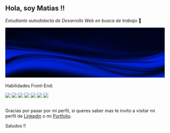 ## Hola, soy Matias !!

<p>
  <em>Estudiante autodidacta de Desarrollo Web en busca de trabajo</em> 🫡
</p>

![Fondo](/banner-1036483_1920.jpg)
<p>Habilidades Front-End:</p>

![](https://img.shields.io/badge/HTML-e54d26?style=for-the-badge&logo=html5&logoColor=white)
![](https://img.shields.io/badge/CSS-264ee4?&style=for-the-badge&logo=css3&logoColor=white)
![](https://img.shields.io/badge/JavaScript-F7DF1E?style=for-the-badge&logo=javascript&logoColor=black)
![](https://img.shields.io/badge/Sass-CC6699?style=for-the-badge&logo=sass&logoColor=white)
![](https://img.shields.io/badge/Bootstrap-563D7C?style=for-the-badge&logo=bootstrap&logoColor=white)
![](https://img.shields.io/badge/TypeScript-007ACC?style=for-the-badge&logo=typescript&logoColor=white)
![](https://img.shields.io/badge/Angular-DD0031?style=for-the-badge&logo=angular&logoColor=white)

##
Gracias por pasar por mi perfil, si queres saber mas te invito a visitar mi perfil de <a href="https://www.linkedin.com/in/matias-mendez-924462261/">Linkedin</a> o mi <a href="https://matias-mendez-portfolio.netlify.app/">Portfolio</a>.

Saludos !!
